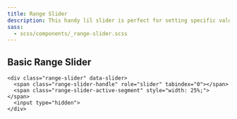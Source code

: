 ```yaml
---
title: Range Slider
description: This handy lil slider is perfect for setting specific values within a range.
sass:
  - scss/components/_range-slider.scss
---
```


## Basic Range Slider

```html_example
<div class="range-slider" data-slider>
  <span class="range-slider-handle" role="slider" tabindex="0"></span>
  <span class="range-slider-active-segment" style="width: 25%;"></span>
  <input type="hidden">
</div>
```